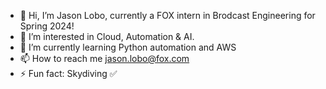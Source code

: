 - 👋 Hi, I’m Jason Lobo, currently a FOX intern in Brodcast Engineering for Spring 2024!
- 👀 I’m interested in Cloud, Automation & AI.
- 🌱 I’m currently learning Python automation and AWS 
- 📫 How to reach me jason.lobo@fox.com
- ⚡ Fun fact: Skydiving ✅
